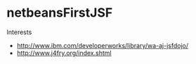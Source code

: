 netbeansFirstJSF
================

Interests 

* http://www.ibm.com/developerworks/library/wa-aj-jsfdojo/
* http://www.j4fry.org/index.shtml

